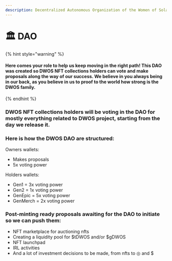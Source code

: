 ```yaml
---
description: Decentralized Autonomous Organization of the Women of Solana.
---
```


# 🏛 DAO

{% hint style="warning" %}
#### Here comes your role to help us keep moving in the right path! This DAO was created so DWOS NFT collections holders can vote and make proposals along the way of our success. We believe in you always being in our back, as you believe in us to proof to the world how strong is the DWOS family.
{% endhint %}

### DWOS NFT collections holders will be voting in the DAO for mostly everything related to DWOS project, starting from the day we release it.

### Here is how the DWOS DAO are structured:

Owners wallets:

* Makes proposals
* 5x voting power

Holders wallets:

* Gen1 = 3x voting power
* Gen2 = 1x voting power
* GenEpic = 5x voting power
* GenMerch = 2x voting power

### Post-minting ready proposals awaiting for the DAO to initiate so we can push them:

* NFT marketplace for auctioning nfts
* Creating a liquidity pool for $tDWOS and/or $gDWOS
* NFT launchpad
* IRL activities
* And a lot of investment decisions to be made, from nfts to ◎ and $
